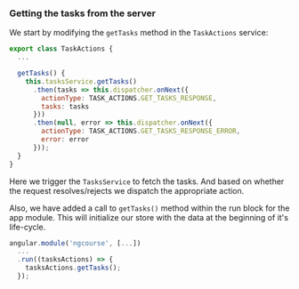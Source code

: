 ### Getting the tasks from the server

We start by modifying the `getTasks` method in the `TaskActions` service:

```javascript
export class TaskActions {
  ...

  getTasks() {
    this.tasksService.getTasks()
      .then(tasks => this.dispatcher.onNext({
        actionType: TASK_ACTIONS.GET_TASKS_RESPONSE,
        tasks: tasks
      }))
      .then(null, error => this.dispatcher.onNext({
        actionType: TASK_ACTIONS.GET_TASKS_RESPONSE_ERROR,
        error: error
      }));
  }
}
```

Here we trigger the `TasksService` to fetch the tasks. And based on whether the request resolves/rejects we dispatch the appropriate action.

Also, we have added a call to `getTasks()` method within the run block for the app module. This will initialize our store with the data at the beginning of it's life-cycle. 

```javascript
angular.module('ngcourse', [...])
  ...
  .run((tasksActions) => {
    tasksActions.getTasks();
  });
```
